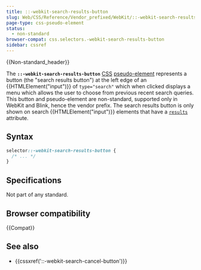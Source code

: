 ```yaml
---
title: ::-webkit-search-results-button
slug: Web/CSS/Reference/Vendor_prefixed/WebKit/::-webkit-search-results-button
page-type: css-pseudo-element
status:
  - non-standard
browser-compat: css.selectors.-webkit-search-results-button
sidebar: cssref
---
```


{{Non-standard_header}}

The **`::-webkit-search-results-button`** [CSS](/en-US/docs/Web/CSS) [pseudo-element](/en-US/docs/Web/CSS/Pseudo-elements) represents a button (the "search results button") at the left edge of an {{HTMLElement("input")}} of `type="search"` which when clicked displays a menu which allows the user to choose from previous recent search queries. This button and pseudo-element are non-standard, supported only in WebKit and Blink, hence the vendor prefix. The search results button is only shown on search {{HTMLElement("input")}} elements that have a [`results`](/en-US/docs/Web/HTML/Reference/Elements/input#results) attribute.

## Syntax

```css
selector::-webkit-search-results-button {
  /* ... */
}
```

## Specifications

Not part of any standard.

## Browser compatibility

{{Compat}}

## See also

- {{cssxref('::-webkit-search-cancel-button')}}
